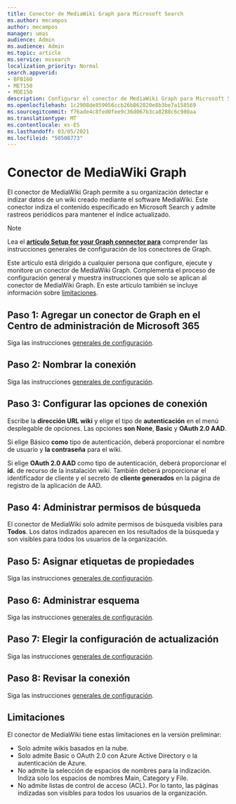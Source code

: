 ```yaml
---
title: Conector de MediaWiki Graph para Microsoft Search
ms.author: mecampos
author: mecampos
manager: umas
audience: Admin
ms.audience: Admin
ms.topic: article
ms.service: mssearch
localization_priority: Normal
search.appverid:
- BFB160
- MET150
- MOE150
description: Configurar el conector de MediaWiki Graph para Microsoft Search
ms.openlocfilehash: 1c2908de859056ccb26b862820e8b3be7a158569
ms.sourcegitcommit: f76ade4c8fed0fee9c36d067b3ca8288c6c980aa
ms.translationtype: MT
ms.contentlocale: es-ES
ms.lasthandoff: 03/05/2021
ms.locfileid: "50508773"
---
```

<!---Previous ms.author: monaray --->

# <a name="mediawiki-graph-connector"></a>Conector de MediaWiki Graph

El conector de MediaWiki Graph permite a su organización detectar e indizar datos de un wiki creado mediante el software MediaWiki. Este conector indiza el contenido especificado en Microsoft Search y admite rastreos periódicos para mantener el índice actualizado.

> [!NOTE]
> Lea el [**artículo Setup for your Graph connector para**](configure-connector.md) comprender las instrucciones generales de configuración de los conectores de Graph.

Este artículo está dirigido a cualquier persona que configure, ejecute y monitore un conector de MediaWiki Graph. Complementa el proceso de configuración general y muestra instrucciones que solo se aplican al conector de MediaWiki Graph. En este artículo también se incluye información sobre [limitaciones](#limitations).

<!---## Before you get started-->

<!---Insert "Before you get started" recommendations for this data source-->

## <a name="step-1-add-a-graph-connector-in-the-microsoft-365-admin-center"></a>Paso 1: Agregar un conector de Graph en el Centro de administración de Microsoft 365

Siga las instrucciones [generales de configuración](https://docs.microsoft.com/microsoftsearch/configure-connector).
<!---If the above phrase does not apply, delete it and insert specific details for your data source that are different from general setup instructions.-->

## <a name="step-2-name-the-connection"></a>Paso 2: Nombrar la conexión

Siga las instrucciones [generales de configuración](https://docs.microsoft.com/microsoftsearch/configure-connector).
<!---If the above phrase does not apply, delete it and insert specific details for your data source that are different from general setup instructions.-->

## <a name="step-3-configure-the-connection-settings"></a>Paso 3: Configurar las opciones de conexión

Escribe la **dirección URL wiki** y elige el tipo de **autenticación** en el menú desplegable de opciones. Las opciones **son None**, **Basic** y **OAuth 2.0 AAD**.

Si elige Básico **como** tipo de autenticación,  deberá proporcionar el nombre de usuario y **la contraseña** para el wiki.

Si elige **OAuth 2.0 AAD** como tipo de autenticación, deberá proporcionar el **id.** de recurso de la instalación wiki. También deberá proporcionar el  identificador de cliente y el secreto de **cliente generados** en la página de registro de la aplicación de AAD.

## <a name="step-4-manage-search-permissions"></a>Paso 4: Administrar permisos de búsqueda

El conector de MediaWiki solo admite permisos de búsqueda visibles para **Todos**. Los datos indizados aparecen en los resultados de la búsqueda y son visibles para todos los usuarios de la organización.

## <a name="step-5-assign-property-labels"></a>Paso 5: Asignar etiquetas de propiedades

Siga las instrucciones [generales de configuración](https://docs.microsoft.com/microsoftsearch/configure-connector).
<!---If the above phrase does not apply, delete it and insert specific details for your data source that are different from general setup instructions.-->

## <a name="step-6-manage-schema"></a>Paso 6: Administrar esquema

Siga las instrucciones [generales de configuración](https://docs.microsoft.com/microsoftsearch/configure-connector).
<!---If the above phrase does not apply, delete it and insert specific details for your data source that are different from general setup instructions.-->

## <a name="step-7-choose-refresh-settings"></a>Paso 7: Elegir la configuración de actualización

Siga las instrucciones [generales de configuración](https://docs.microsoft.com/microsoftsearch/configure-connector).
<!---If the above phrase does not apply, delete it and insert specific details for your data source that are different from general setup instructions.-->

## <a name="step-8-review-connection"></a>Paso 8: Revisar la conexión

Siga las instrucciones [generales de configuración](https://docs.microsoft.com/microsoftsearch/configure-connector).
<!---If the above phrase does not apply, delete it and insert specific details for your data source that are different from general setup instructions.-->

<!---## Troubleshooting-->
<!---To be added-->

## <a name="limitations"></a>Limitaciones

El conector de MediaWiki tiene estas limitaciones en la versión preliminar:

* Solo admite wikis basados en la nube.
* Solo admite Basic o OAuth 2.0 con Azure Active Directory o la autenticación de Azure.
* No admite la selección de espacios de nombres para la indización. Indiza solo los espacios de nombres Main, Category y File.
* No admite listas de control de acceso (ACL). Por lo tanto, las páginas indizadas son visibles para todos los usuarios de la organización.
